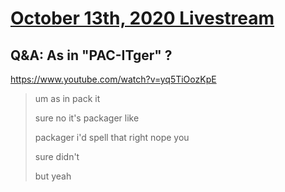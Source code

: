 # [October 13th, 2020 Livestream](../2020-10-13.md)
## Q&A: As in "PAC-ITger" ?
https://www.youtube.com/watch?v=yq5TiOozKpE
> um as in pack it
>
> sure no it's packager like
>
> packager i'd spell that right nope you
>
> sure didn't
>
> but yeah
>
